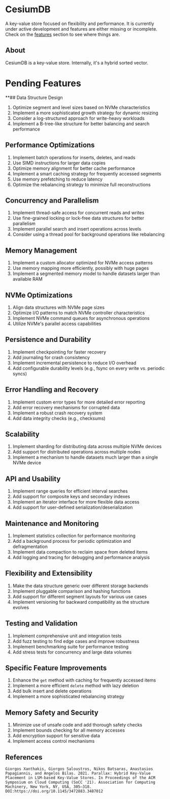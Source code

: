 # CesiumDB

A key-value store focused on flexibility and performance. It is currently under active development and features are either missing or incomplete. Check on the [features](#features) section to see where things are.

## About

CesiumDB is a key-value store. Internally, it's a hybrid sorted vector.

# Pending Features
**## Data Structure Design
1. Optimize segment and level sizes based on NVMe characteristics
2. Implement a more sophisticated growth strategy for dynamic resizing
3. Consider a log-structured approach for write-heavy workloads
4. Implement a B-tree-like structure for better balancing and search performance

## Performance Optimizations
1. Implement batch operations for inserts, deletes, and reads
2. Use SIMD instructions for larger data copies
3. Optimize memory alignment for better cache performance
4. Implement a smart caching strategy for frequently accessed segments
5. Use memory prefetching to reduce latency
6. Optimize the rebalancing strategy to minimize full reconstructions

## Concurrency and Parallelism
1. Implement thread-safe access for concurrent reads and writes
2. Use fine-grained locking or lock-free data structures for better parallelism
3. Implement parallel search and insert operations across levels
4. Consider using a thread pool for background operations like rebalancing

## Memory Management
1. Implement a custom allocator optimized for NVMe access patterns
2. Use memory mapping more efficiently, possibly with huge pages
3. Implement a segmented memory model to handle datasets larger than available RAM

## NVMe Optimizations
1. Align data structures with NVMe page sizes
2. Optimize I/O patterns to match NVMe controller characteristics
3. Implement NVMe command queues for asynchronous operations
4. Utilize NVMe's parallel access capabilities

## Persistence and Durability
1. Implement checkpointing for faster recovery
2. Add journaling for crash consistency
3. Implement incremental persistence to reduce I/O overhead
4. Add configurable durability levels (e.g., fsync on every write vs. periodic syncs)

## Error Handling and Recovery
1. Implement custom error types for more detailed error reporting
2. Add error recovery mechanisms for corrupted data
3. Implement a robust crash recovery system
4. Add data integrity checks (e.g., checksums)

## Scalability
1. Implement sharding for distributing data across multiple NVMe devices
2. Add support for distributed operations across multiple nodes
3. Implement a mechanism to handle datasets much larger than a single NVMe device

## API and Usability
1. Implement range queries for efficient interval searches
2. Add support for composite keys and secondary indexes
3. Implement an iterator interface for more flexible data access
4. Add support for user-defined serialization/deserialization

## Maintenance and Monitoring
1. Implement statistics collection for performance monitoring
2. Add a background process for periodic optimization and defragmentation
3. Implement data compaction to reclaim space from deleted items
4. Add logging and tracing for debugging and performance analysis

## Flexibility and Extensibility
1. Make the data structure generic over different storage backends
2. Implement pluggable comparison and hashing functions
3. Add support for different segment layouts for various use cases
4. Implement versioning for backward compatibility as the structure evolves

## Testing and Validation
1. Implement comprehensive unit and integration tests
2. Add fuzz testing to find edge cases and improve robustness
3. Implement benchmarking suite for performance testing
4. Add stress tests for concurrency and large data volumes

## Specific Feature Improvements
1. Enhance the `get` method with caching for frequently accessed items
2. Implement a more efficient `delete` method with lazy deletion
3. Add bulk insert and delete operations
4. Implement a more sophisticated rebalancing strategy

## Memory Safety and Security
1. Minimize use of unsafe code and add thorough safety checks
2. Implement bounds checking for all memory accesses
3. Add encryption support for sensitive data
4. Implement access control mechanisms

## References

```doi
Giorgos Xanthakis, Giorgos Saloustros, Nikos Batsaras, Anastasios Papagiannis, and Angelos Bilas. 2021. Parallax: Hybrid Key-Value Placement in LSM-based Key-Value Stores. In Proceedings of the ACM Symposium on Cloud Computing (SoCC '21). Association for Computing Machinery, New York, NY, USA, 305–318.
DOI:https://doi.org/10.1145/3472883.3487012
```